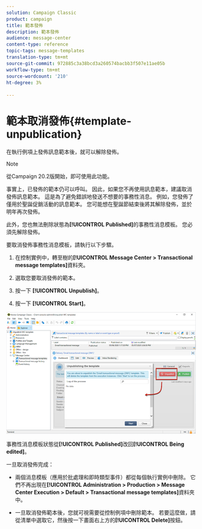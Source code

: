 ```yaml
---
solution: Campaign Classic
product: campaign
title: 範本發佈
description: 範本發佈
audience: message-center
content-type: reference
topic-tags: message-templates
translation-type: tm+mt
source-git-commit: 972885c3a38bcd3a260574bacbb3f507e11ae05b
workflow-type: tm+mt
source-wordcount: '210'
ht-degree: 3%

---
```



# 範本取消發佈{#template-unpublication}

在執行例項上發佈訊息範本後，就可以解除發佈。

>[!NOTE]
>
>從Campaign 20.2版開始，即可使用此功能。

事實上，已發佈的範本仍可以呼叫。 因此，如果您不再使用訊息範本，建議取消發佈訊息範本。 這是為了避免錯誤地發送不想要的事務性消息。 例如，您發佈了僅用於聖誕促銷活動的訊息範本。 您可能想在聖誕節結束後將其解除發佈，並於明年再次發佈。

此外，您也無法刪除狀態為&#x200B;**[!UICONTROL Published]**&#x200B;的事務性消息模板。 您必須先解除發佈。

要取消發佈事務性消息模板，請執行以下步驟。

1. 在控制實例中，轉至樹的&#x200B;**[!UICONTROL Message Center > Transactional message templates]**&#x200B;資料夾。
1. 選取您要取消發佈的範本。
1. 按一下 **[!UICONTROL Unpublish]**。

   <!--1. Fill in the **[!UICONTROL Log of the process]** field.-->

1. 按一下 **[!UICONTROL Start]**。

![](assets/message-center-unpublish.png)

事務性消息模板狀態從&#x200B;**[!UICONTROL Published]**&#x200B;改回&#x200B;**[!UICONTROL Being edited]**。

一旦取消發佈完成：

* 兩個消息模板（應用於批處理和即時類型事件）都從每個執行實例中刪除。 它們不再出現在&#x200B;**[!UICONTROL Administration > Production > Message Center Execution > Default > Transactional message templates]**&#x200B;資料夾中。

* 一旦取消發佈範本後，您就可視需要從控制例項中刪除範本。 若要這麼做，請從清單中選取它，然後按一下畫面右上方的&#x200B;**[!UICONTROL Delete]**&#x200B;按鈕。